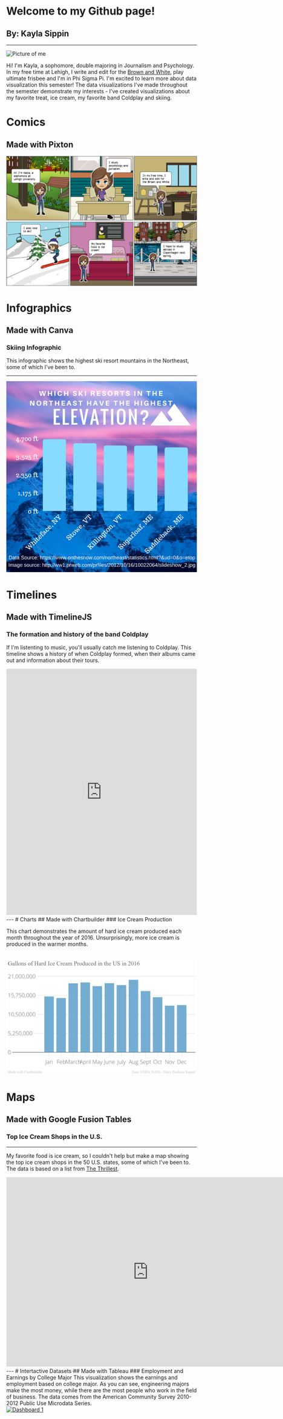 # Welcome to my Github page!
## By: Kayla Sippin
---
![Picture of me](http://thebrownandwhite.com/wp-content/uploads/2017/02/Sippin-edit-desk-Web-200x300.jpg)

Hi! I'm Kayla, a sophomore, double majoring in Journalism and Psychology. In my free time at Lehigh, I write and edit for the [Brown and White](https://thebrownandwhite.com), play ultimate frisbee and I'm in Phi Sigma Pi. I'm excited to learn more about data visualization this semester! The data visualizations I've made throughout the semester demonstrate my interests - I've created visualizations about my favorite treat, ice cream, my favorite band Coldplay and skiing.

# Comics
## Made with Pixton

![Comic](https://github.com/kms320/kms320.github.io/blob/master/Comic.PNG?raw=true)

# Infographics
## Made with Canva
### Skiing Infographic
This infographic shows the highest ski resort mountains in the Northeast, some of which I've been to.

---
![Ski mountains](https://github.com/kms320/kms320.github.io/blob/master/mountains.png?raw=true)

# Timelines
## Made with TimelineJS
### The formation and history of the band Coldplay 

If I'm listenting to music, you'll usually catch me listening to Coldplay. This timeline shows a history of when Coldplay formed, when their albums came out and information about their tours.

<iframe src='https://cdn.knightlab.com/libs/timeline3/latest/embed/index.html?source=1Car9BWVnHvRgQDnVViyNf2XTJnZoIp4dMAVAxyw7vK0&font=Default&lang=en&initial_zoom=2&height=650' width='100%' height='650' webkitallowfullscreen mozallowfullscreen allowfullscreen frameborder='0'></iframe>
---
# Charts
## Made with Chartbuilder
### Ice Cream Production

This chart demonstrates the amount of hard ice cream produced each month throughout the year of 2016. Unsurprisingly, more ice cream is produced in the warmer months.

![Production](https://github.com/kms320/kms320.github.io/blob/master/Gallons_of_Hard_Ice_Cream_Produced_in_the_US_in_2016__chartbuilder.png?raw=true)
---
# Maps
## Made with Google Fusion Tables
### Top Ice Cream Shops in the U.S.
---
My favorite food is ice cream, so I couldn't help but make a map showing the top ice cream shops in the 50 U.S. states, some of which I've been to. The data is based on a list from [The Thrillest](https://www.thrillist.com/eat/nation/best-ice-cream-shops-every-state).
<br>

<iframe width="750" height="500" scrolling="no" frameborder="no" src="https://fusiontables.google.com/embedviz?q=select+col0+from+166Lq2D6SB18w7nqxUgZhsRF-82c4NRfLcIgiIp9N&amp;viz=MAP&amp;h=false&amp;lat=40.31303078002214&amp;lng=-95.47161969853377&amp;t=1&amp;z=5&amp;l=col0&amp;y=2&amp;tmplt=2&amp;hml=ONE_COL_LAT_LNG"></iframe>
---
# Intertactive Datasets
## Made with Tableau
### Employment and Earnings by College Major
This visualization shows the earnings and employment based on college major. As you can see, engineering majors make the most money, while there are the most people who work in the field of business. The data comes from the American Community Survey 2010-2012 Public Use Microdata Series.

<div class='tableauPlaceholder' id='viz1519848195834' style='position: relative'><noscript><a href='#'><img alt='Dashboard 1 ' src='https:&#47;&#47;public.tableau.com&#47;static&#47;images&#47;ma&#47;majorwork&#47;Dashboard1&#47;1_rss.png' style='border: none' /></a></noscript><object class='tableauViz'  style='display:none;'><param name='host_url' value='https%3A%2F%2Fpublic.tableau.com%2F' /> <param name='embed_code_version' value='3' /> <param name='site_root' value='' /><param name='name' value='majorwork&#47;Dashboard1' /><param name='tabs' value='no' /><param name='toolbar' value='yes' /><param name='static_image' value='https:&#47;&#47;public.tableau.com&#47;static&#47;images&#47;ma&#47;majorwork&#47;Dashboard1&#47;1.png' /> <param name='animate_transition' value='yes' /><param name='display_static_image' value='yes' /><param name='display_spinner' value='yes' /><param name='display_overlay' value='yes' /><param name='display_count' value='yes' /><param name='filter' value='publish=yes' /></object></div><script type='text/javascript'>var divElement = document.getElementById('viz1519848195834');var vizElement = divElement.getElementsByTagName('object')[0];vizElement.style.width='1000px';vizElement.style.height='827px';var scriptElement = document.createElement('script');scriptElement.src = 'https://public.tableau.com/javascripts/api/viz_v1.js';                    vizElement.parentNode.insertBefore(scriptElement, vizElement);</script>
